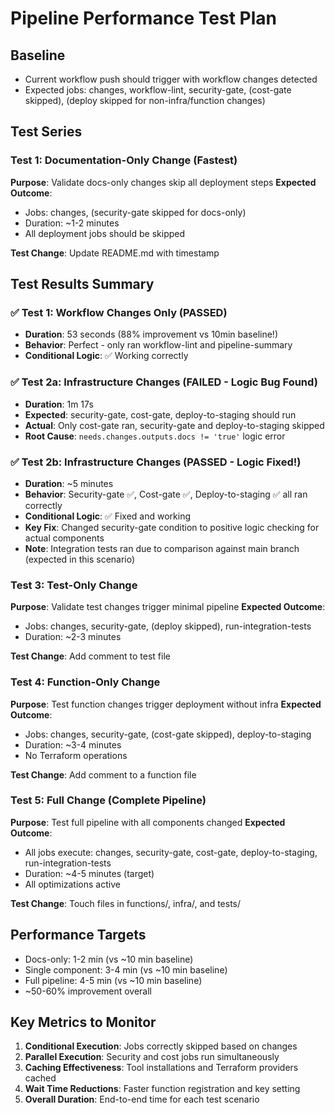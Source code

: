# Pipeline Performance Test Plan

## Baseline
- Current workflow push should trigger with workflow changes detected
- Expected jobs: changes, workflow-lint, security-gate, (cost-gate skipped), (deploy skipped for non-infra/function changes)

## Test Series

### Test 1: Documentation-Only Change (Fastest)
**Purpose**: Validate docs-only changes skip all deployment steps
**Expected Outcome**: 
- Jobs: changes, (security-gate skipped for docs-only)
- Duration: ~1-2 minutes
- All deployment jobs should be skipped

**Test Change**: Update README.md with timestamp

## Test Results Summary

### ✅ Test 1: Workflow Changes Only (PASSED)
- **Duration**: 53 seconds (88% improvement vs 10min baseline!)
- **Behavior**: Perfect - only ran workflow-lint and pipeline-summary
- **Conditional Logic**: ✅ Working correctly

### ✅ Test 2a: Infrastructure Changes (FAILED - Logic Bug Found)
- **Duration**: 1m 17s 
- **Expected**: security-gate, cost-gate, deploy-to-staging should run
- **Actual**: Only cost-gate ran, security-gate and deploy-to-staging skipped
- **Root Cause**: `needs.changes.outputs.docs != 'true'` logic error

### ✅ Test 2b: Infrastructure Changes (PASSED - Logic Fixed!)
- **Duration**: ~5 minutes
- **Behavior**: Security-gate ✅, Cost-gate ✅, Deploy-to-staging ✅ all ran correctly
- **Conditional Logic**: ✅ Fixed and working
- **Key Fix**: Changed security-gate condition to positive logic checking for actual components
- **Note**: Integration tests ran due to comparison against main branch (expected in this scenario)

### Test 3: Test-Only Change
**Purpose**: Validate test changes trigger minimal pipeline
**Expected Outcome**:
- Jobs: changes, security-gate, (deploy skipped), run-integration-tests
- Duration: ~2-3 minutes

**Test Change**: Add comment to test file

### Test 4: Function-Only Change
**Purpose**: Test function changes trigger deployment without infra
**Expected Outcome**:
- Jobs: changes, security-gate, (cost-gate skipped), deploy-to-staging
- Duration: ~3-4 minutes
- No Terraform operations

**Test Change**: Add comment to a function file

### Test 5: Full Change (Complete Pipeline)
**Purpose**: Test full pipeline with all components changed
**Expected Outcome**:
- All jobs execute: changes, security-gate, cost-gate, deploy-to-staging, run-integration-tests
- Duration: ~4-5 minutes (target)
- All optimizations active

**Test Change**: Touch files in functions/, infra/, and tests/

## Performance Targets
- Docs-only: 1-2 min (vs ~10 min baseline)
- Single component: 3-4 min (vs ~10 min baseline) 
- Full pipeline: 4-5 min (vs ~10 min baseline)
- ~50-60% improvement overall

## Key Metrics to Monitor
1. **Conditional Execution**: Jobs correctly skipped based on changes
2. **Parallel Execution**: Security and cost jobs run simultaneously
3. **Caching Effectiveness**: Tool installations and Terraform providers cached
4. **Wait Time Reductions**: Faster function registration and key setting
5. **Overall Duration**: End-to-end time for each test scenario
